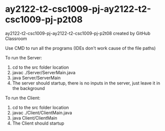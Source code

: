# ay2122-t2-csc1009-pj-ay2122-t2-csc1009-pj-p2t08
ay2122-t2-csc1009-pj-ay2122-t2-csc1009-pj-p2t08 created by GitHub Classroom

Use CMD to run all the programs (IDEs don't work cause of the file paths)

To run the Server:
1. cd to the src folder location
2. javac ./Server/ServerMain.java
3. java Server/ServerMain
4. The server should startup, there is no inputs in the server, just leave it in the background

To run the Client:
1. cd to the src folder location
2. javac ./Client/ClientMain.java
3. java Client/ClientMain
4. The Client should startup
